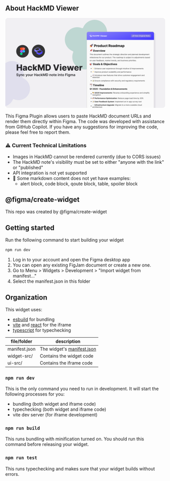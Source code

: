 ## About HackMD Viewer

![Cover](/assets/HackMD_Viewer_cover.png)

This Figma Plugin allows users to paste HackMD document URLs and render them directly within Figma.
The code was developed with assistance from GitHub Copilot.
If you have any suggestions for improving the code, please feel free to report them.

### ⚠️ Current Technical Limitations

- Images in HackMD cannot be rendered currently (due to CORS issues)
- The HackMD note's visibility must be set to either "anyone with the link" or "published"
- API integration is not yet supported
- 🚧 Some markdown content does not yet have examples:
  - alert block, code block, qoute block, table, spoiler block

## @figma/create-widget

This repo was created by @figma/create-widget

## Getting started

Run the following command to start building your widget

```bash
npm run dev
```

1. Log in to your account and open the Figma desktop app
2. You can open any existing FigJam document or create a new one.
3. Go to Menu > Widgets > Development > "Import widget from manifest..."
4. Select the manifest.json in this folder

## Organization

This widget uses:

- [esbuild](https://esbuild.github.io/) for bundling
- [vite](https://vitejs.dev/) and [react](https://reactjs.org/) for the iframe
- [typescript](https://www.typescriptlang.org/) for typechecking

| file/folder   | description                                                                      |
| ------------- | -------------------------------------------------------------------------------- |
| manifest.json | The widget's [manifest.json](https://www.figma.com/widget-docs/widget-manifest/) |
| widget-src/   | Contains the widget code                                                         |
| ui-src/       | Contains the iframe code                                                         |

### `npm run dev`

This is the only command you need to run in development. It will start the following processes for you:

- bundling (both widget and iframe code)
- typechecking (both widget and iframe code)
- vite dev server (for iframe development)

### `npm run build`

This runs bundling with minification turned on. You should run this command before releasing your widget.

### `npm run test`

This runs typechecking and makes sure that your widget builds without errors.
